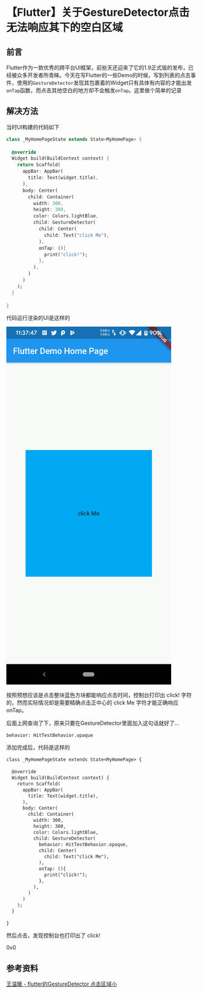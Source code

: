 # 【Flutter】关于GestureDetector点击无法响应其下的空白区域

## 前言

Flutter作为一款优秀的跨平台UI框架，前些天还迎来了它的1.9正式版的发布，已经被众多开发者所青睐。今天在写Flutter的一些Demo的时候，写到列表的点击事件，使用的`GestureDetector`发现其包裹着的Widget只有具体有内容的才能出发`onTap`函数，而点击其他空白的地方却不会触发`onTap`。这里做个简单的记录

## 解决方法

当时UI构建的代码如下

```dart
class _MyHomePageState extends State<MyHomePage> {

  @override
  Widget build(BuildContext context) {
    return Scaffold(
      appBar: AppBar(
        title: Text(widget.title),
      ),
      body: Center(
        child: Container(
          width: 300,
          height: 300,
          color: Colors.lightBlue,
          child: GestureDetector(
            child: Center(
              child: Text("click Me"),
            ),
            onTap: (){
              print("click!");
            },
          ),
        )
      )
    );
  }
  
}
```

代码运行渲染的UI是这样的

![](img/02.png)

按照预想应该是点击整块蓝色方块都能响应点击时间，控制台打印出 click! 字符的，然而实际情况却是需要精确点击正中心的 click Me 字符才能正确响应 onTap。

后面上网查询了下，原来只要在GestureDetector里面加入这句话就好了...

```
behavior: HitTestBehavior.opaque
```

添加完成后，代码是这样的

```
class _MyHomePageState extends State<MyHomePage> {

  @override
  Widget build(BuildContext context) {
    return Scaffold(
      appBar: AppBar(
        title: Text(widget.title),
      ),
      body: Center(
        child: Container(
          width: 300,
          height: 300,
          color: Colors.lightBlue,
          child: GestureDetector(
            behavior: HitTestBehavior.opaque,
            child: Center(
              child: Text("click Me"),
            ),
            onTap: (){
              print("click!");
            },
          ),
        )
      )
    );
  }

}
```

然后点击，发现控制台也打印出了 click!

0v0

## 参考资料

[王温暖 - flutter的GestureDetector 点击区域小]( https://blog.csdn.net/cpcpcp123/article/details/94397609)